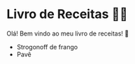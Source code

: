 # Livro de Receitas :woman_cook:

Olá! Bem vindo ao meu livro de receitas! :wave:

- Strogonoff de frango
- Pavê
